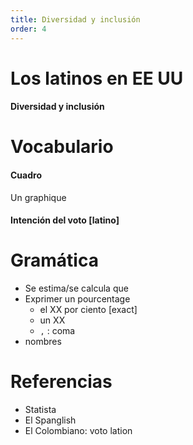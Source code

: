 ```yaml
---
title: Diversidad y inclusión
order: 4
---
```


# Los latinos en EE UU
#### Diversidad y inclusión

# Vocabulario
#### Cuadro
Un graphique
#### Intención del voto [latino]

# Gramática
- Se estima/se calcula que 
- Exprimer un pourcentage
  - el XX por ciento [exact]
  - un XX
  - `,` : coma
- nombres

# Referencias
- Statista
- El Spanglish
- El Colombiano: voto lation